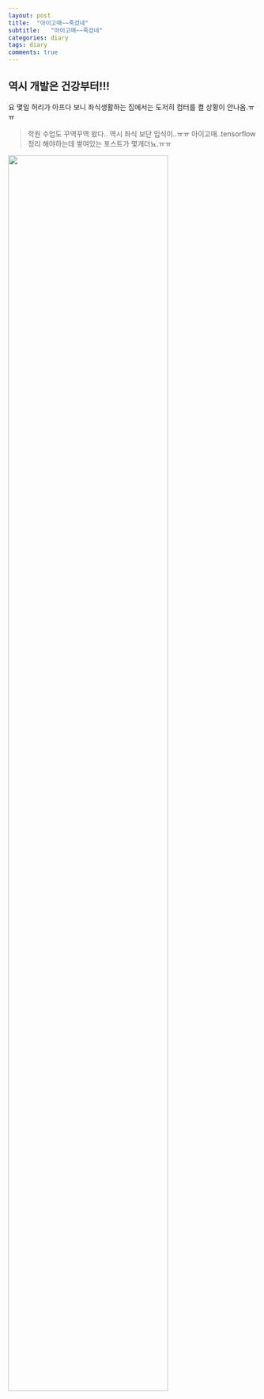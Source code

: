 ```yaml
---
layout: post
title:  "아이고매~~죽겄네"
subtitle:   "아이고매~~죽겄네"
categories: diary
tags: diary
comments: true
---
```


## 역시 개발은 건강부터!!!

요 몇일 허리가 아프다 보니 좌식생활하는 집에서는 도저히 컴터를 켤 상황이 안나옴.ㅠㅠ

>학원 수업도 꾸역꾸역 왔다.. 역시 좌식 보단 입식이..ㅠㅠ 아이고매..tensorflow 정리 해야하는데 쌓여있는 포스트가 몇개더뇨.ㅠㅠ



<img src="https://bluehyun.github.io/assets/img/sleep.jpg" width="80%" height="80%">
